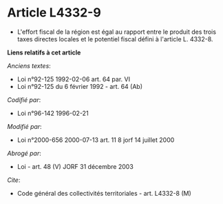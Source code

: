 # Article L4332-9

- L'effort fiscal de la région est égal au rapport entre le produit des trois taxes directes locales et le potentiel fiscal
défini à l'article L. 4332-8.

**Liens relatifs à cet article**

_Anciens textes_:

  - Loi n°92-125 1992-02-06 art. 64 par. VI
  - Loi n°92-125 du 6 février 1992 - art. 64 (Ab)

_Codifié par_:

  - Loi n°96-142 1996-02-21

_Modifié par_:

  - Loi n°2000-656 2000-07-13 art. 11 8 jorf 14 juillet 2000

_Abrogé par_:

  - Loi - art. 48 (V) JORF 31 décembre 2003

_Cite_:

  - Code général des collectivités territoriales - art. L4332-8 (M)
